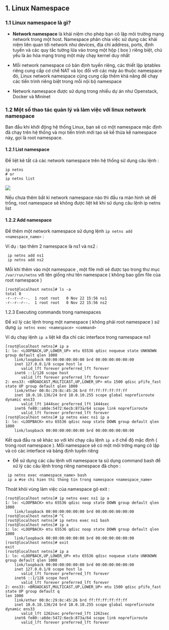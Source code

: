 ## 1. Linux Namespace

### 1.1 Linux namespace là gì?

- **Network namespace** là khái niệm cho phép bạn cô lập môi trường mạng network trong một host. Namespace phân chia việc sử dụng các khái niệm liên quan tới network như devices, địa chỉ address, ports, định tuyến và các quy tắc tường lửa vào trong một hộp ( box ) riêng biệt, chủ yếu là ảo hóa mạng trong một máy chạy kernel duy nhất

- Mỗi network namespace có bản định tuyến riêng, các thiết lập iptables riêng cung cấp cơ chế NAT và lọc đối với các máy ảo thuộc namespace đó, Linux network namespace cũng cung cấp thêm khả năng để chạy các tiến trình riêng biệt trong mỗi nội bộ namespace

- Network namespace được sử dụng trong nhiều dự án như Openstack, Docker và Mininet

### 1.2 Một số thao tác quản lý và làm việc với linux network namespace

Ban đầu khi khởi động hệ thống Linux, bạn sẽ có một namespace mặc định đã chạy trên hệ thống và mọi tiến trình mới tạo sẽ kế thừa kế namespace này, gọi là root namespace.

#### 1.2.1 List namespace

Để liệt kê tất cả các network namespace trên hệ thống sử dụng câu lệnh :

```
ip netns
# or
ip netns list
```

<img src="https://github.com/vjnkvt/Images/blob/master/nm.png">

Nếu chưa thêm bất kì network namespace nào thì đầu ra màn hình sẽ để trống, root namespace sẽ không được liệt kê khi sử dụng câu lệnh ip netns list

#### 1.2.2 Add namespace

Để thêm một network namespace sử dụng lệnh ``ip netns add <namespace_name>`` :

Ví dụ : tạo thêm 2 namespace là ns1 và ns2 : 

```
 ip netns add ns1
 ip netns add ns2
```

Mỗi khi thêm vào một namespace , một file mới sẽ được tạo trong thư mục ``/var/run/netns`` với tên giống như tên namespace ( không bao gồm file của root namespace )

```
[root@localhost netns]# ls -a
total 0
-r--r--r--.  1 root root   0 Nov 22 15:56 ns1
-r--r--r--.  1 root root   0 Nov 22 15:56 ns2

```

1.2.3 Executing commands trong namespaces

Để xử lý các lệnh trong một namespace ( không phải root namespace ) sử dụng ``ip netns exec <namespace> <command>``

Ví dụ chạy lệnh ``ip a`` liệt kê địa chỉ các interface trong namespace ns1 

```
[root@localhost netns]# ip a
1: lo: <LOOPBACK,UP,LOWER_UP> mtu 65536 qdisc noqueue state UNKNOWN group default qlen 1000
    link/loopback 00:00:00:00:00:00 brd 00:00:00:00:00:00
    inet 127.0.0.1/8 scope host lo
       valid_lft forever preferred_lft forever
    inet6 ::1/128 scope host
       valid_lft forever preferred_lft forever
2: ens33: <BROADCAST,MULTICAST,UP,LOWER_UP> mtu 1500 qdisc pfifo_fast state UP group default qlen 1000
    link/ether 00:0c:29:8c:45:26 brd ff:ff:ff:ff:ff:ff
    inet 10.0.10.136/24 brd 10.0.10.255 scope global noprefixroute dynamic ens33
       valid_lft 1444sec preferred_lft 1444sec
    inet6 fe80::a8de:5472:6ecb:873a/64 scope link noprefixroute
       valid_lft forever preferred_lft forever
[root@localhost netns]# ip netns exec ns1 ip a
1: lo: <LOOPBACK> mtu 65536 qdisc noop state DOWN group default qlen 1000
    link/loopback 00:00:00:00:00:00 brd 00:00:00:00:00:00
```

Kết quả đầu ra sẽ khác so với khi chạy câu lệnh ``ip a`` ở chế độ mặc định ( trong root namespace ). Mỗi namespace sẽ có một môi trờng mạng cô lập và có các interface và bảng định tuyến riêng

- Để sử dụng các câu lệnh với namespace ta sử dụng command bash để xử lý các câu lệnh trong riêng namespace đã chọn :

```
 ip netns exec <namespace_name> bash
 ip a #se chi hien thi thong tin trong namespace <namespace_name> 
```

Thoát khỏi vùng làm việc của namespace gõ exit :

```
[root@localhost netns]# ip netns exec ns1 ip a
1: lo: <LOOPBACK> mtu 65536 qdisc noop state DOWN group default qlen 1000
    link/loopback 00:00:00:00:00:00 brd 00:00:00:00:00:00
[root@localhost netns]# ^C
[root@localhost netns]# ip netns exec ns1 bash
[root@localhost netns]# ip a
1: lo: <LOOPBACK> mtu 65536 qdisc noop state DOWN group default qlen 1000
    link/loopback 00:00:00:00:00:00 brd 00:00:00:00:00:00
[root@localhost netns]# exit
exit
[root@localhost netns]# ip a
1: lo: <LOOPBACK,UP,LOWER_UP> mtu 65536 qdisc noqueue state UNKNOWN group default qlen 1000
    link/loopback 00:00:00:00:00:00 brd 00:00:00:00:00:00
    inet 127.0.0.1/8 scope host lo
       valid_lft forever preferred_lft forever
    inet6 ::1/128 scope host
       valid_lft forever preferred_lft forever
2: ens33: <BROADCAST,MULTICAST,UP,LOWER_UP> mtu 1500 qdisc pfifo_fast state UP group default q                                                                       len 1000
    link/ether 00:0c:29:8c:45:26 brd ff:ff:ff:ff:ff:ff
    inet 10.0.10.136/24 brd 10.0.10.255 scope global noprefixroute dynamic ens33
       valid_lft 1262sec preferred_lft 1262sec
    inet6 fe80::a8de:5472:6ecb:873a/64 scope link noprefixroute
       valid_lft forever preferred_lft forever
```

